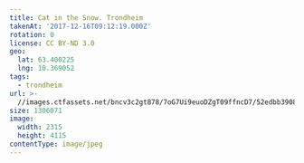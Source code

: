 ```yaml
---
title: Cat in the Snow. Trondheim
takenAt: '2017-12-16T09:12:19.000Z'
rotation: 0
license: CC BY-ND 3.0
geo:
  lat: 63.400225
  lng: 10.369052
tags:
  - trondheim
url: >-
  //images.ctfassets.net/bncv3c2gt878/7oG7Ui9euoDZgT09ffncD7/52edbb3908f6a27051e458fae939ebb8/cat-in-the-snow-trondheim_38376300044_o
size: 1306071
image:
  width: 2315
  height: 4115
contentType: image/jpeg
---
```


